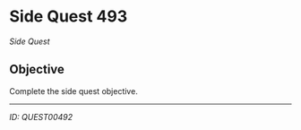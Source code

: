 # Side Quest 493

*Side Quest*

## Objective
Complete the side quest objective.

---
*ID: QUEST00492*